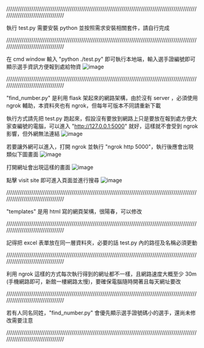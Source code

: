 /////////////////////////////////////////////////////////////////////////////////////////////////////////////////////////////////

執行 test.py 需要安裝 python 並按照需求安裝相關套件，請自行完成

/////////////////////////////////////////////////////////////////////////////////////////////////////////////////////////////////

在 cmd window 輸入 "python ./test.py" 即可執行本地端，輸入選手證編號即可顯示選手資訊方便報到處給物資
![image](https://github.com/user-attachments/assets/5f144b85-136d-40c8-9140-a55ebe23f16a)


/////////////////////////////////////////////////////////////////////////////////////////////////////////////////////////////////

"find_number.py" 是利用 flask 架起來的網路架構，由於沒有 server ，必須使用 ngrok 輔助，本資料夾也有 ngrok，但每年可版本不同請重新下載

執行方式請先把 test.py 跑起來，假設沒有要放到網路上只是要放在報到處方便大家查編號的電腦，可以進入 "http://127.0.0.1:5000" 就好，這樣就不會受到 ngrok 影響，但外網無法連結
![image](https://github.com/user-attachments/assets/2a8d726a-a5a4-4eb9-b921-3491eb758dc5)

若要讓外網可以進入，打開 ngrok 並執行 "ngrok http 5000"，執行後應會出現類似下圖畫面
![image](https://github.com/user-attachments/assets/4f208195-41f5-4dec-8b4c-23aadef71406)

打開網址會出現這樣的畫面
![image](https://github.com/user-attachments/assets/5d81c313-a365-4635-ae3d-864078eb9026)

點擊 visit site 即可進入頁面並進行搜尋
![image](https://github.com/user-attachments/assets/13f14495-b621-4815-acc8-2fd7f4c4cbc4)

/////////////////////////////////////////////////////////////////////////////////////////////////////////////////////////////////

"templates" 是用 html 寫的網頁架構，很陽春，可以修改

/////////////////////////////////////////////////////////////////////////////////////////////////////////////////////////////////

記得把 excel 表單放在同一層資料夾，必要的話 test.py 內的路徑及名稱必須更動

/////////////////////////////////////////////////////////////////////////////////////////////////////////////////////////////////

利用 ngrok 這樣的方式每次執行得到的網址都不一樣，且網路速度大概至少 30m (手機網路即可，新館一樓網路太慢)，要確保電腦隨時開著且每天網址要改

/////////////////////////////////////////////////////////////////////////////////////////////////////////////////////////////////

若有人同名同姓，"find_number.py" 會優先顯示選手證號碼小的選手，還尚未修改需要注意

/////////////////////////////////////////////////////////////////////////////////////////////////////////////////////////////////
